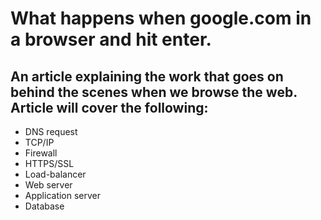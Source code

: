 # What happens when google.com in a browser and hit enter.
## An article explaining the work that goes on behind the scenes when we browse the web. Article will cover the following: 
- DNS request
- TCP/IP
- Firewall
- HTTPS/SSL
- Load-balancer
- Web server
- Application server
- Database
